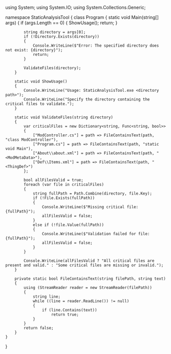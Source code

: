 using System;
using System.IO;
using System.Collections.Generic;

namespace StaticAnalysisTool
{
    class Program
    {
        static void Main(string[] args)
        {
            if (args.Length == 0)
            {
                ShowUsage();
                return;
            }

            string directory = args[0];
            if (!Directory.Exists(directory))
            {
                Console.WriteLine($"Error: The specified directory does not exist: {directory}");
                return;
            }

            ValidateFiles(directory);
        }

        static void ShowUsage()
        {
            Console.WriteLine("Usage: StaticAnalysisTool.exe <directory path>");
            Console.WriteLine("Specify the directory containing the critical files to validate.");
        }

        static void ValidateFiles(string directory)
        {
            var criticalFiles = new Dictionary<string, Func<string, bool>>
            {
                ["ModController.cs"] = path => FileContainsText(path, "class ModController"),
                ["Program.cs"] = path => FileContainsText(path, "static void Main"),
                ["About\\about.xml"] = path => FileContainsText(path, "<ModMetaData>"),
                ["Def\\Items.xml"] = path => FileContainsText(path, "<ThingDef>")
            };

            bool allFilesValid = true;
            foreach (var file in criticalFiles)
            {
                string fullPath = Path.Combine(directory, file.Key);
                if (!File.Exists(fullPath))
                {
                    Console.WriteLine($"Missing critical file: {fullPath}");
                    allFilesValid = false;
                }
                else if (!file.Value(fullPath))
                {
                    Console.WriteLine($"Validation failed for file: {fullPath}");
                    allFilesValid = false;
                }
            }

            Console.WriteLine(allFilesValid ? "All critical files are present and valid." : "Some critical files are missing or invalid.");
        }

        private static bool FileContainsText(string filePath, string text)
        {
            using (StreamReader reader = new StreamReader(filePath))
            {
                string line;
                while ((line = reader.ReadLine()) != null)
                {
                    if (line.Contains(text))
                        return true;
                }
            }
            return false;
        }
    }
}
